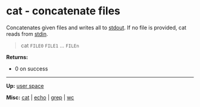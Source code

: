 # cat - concatenate files

Concatenates given files and writes all to [stdout](../../misc/stdio.md).
If no file is provided, cat reads from [stdin](../../misc/stdio.md).

> cat `FILE0` `FILE1` ... `FILEn`

**Returns:**
- 0 on success

---
**Up:** [user space](../userspace.md)

**Misc:** [cat](cat.md) | [echo](echo.md) | [grep](grep.md) | [wc](wc.md)
